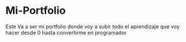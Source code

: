 # Mi-Portfolio
Este Va a ser mi portfolio donde voy a subir todo el aprendizaje que voy hacer desde 0 hasta convertirme en programador
